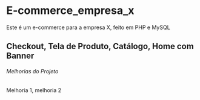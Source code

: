 # E-commerce_empresa_x
Este é um e-commerce para a empresa X, feito em PHP e MySQL

## Checkout, Tela de Produto, Catálogo, Home com Banner

###### Melhorias do Projeto

Melhoria 1, melhoria 2


